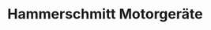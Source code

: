 ---
title: "Hammerschmitt Motorgeräte"
url: /binningen/hammerschmitt-motorgeraete/
shop: Eisenwaren
---